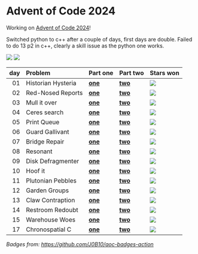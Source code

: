 # Advent of Code 2024

Working on [Advent of Code 2024](https://adventofcode.com/2024/)!

Switched python to c++ after a couple of days, first days are double.
Failed to do 13 p2 in c++, clearly a skill issue as the python one works.

![](https://img.shields.io/badge/stars%20⭐-32-yellow) ![](https://img.shields.io/badge/days%20completed-16-red)

| day | Problem             | Part one                 | Part two                 | Stars won                                            |
|----:|:--------------------|:-------------------------|:-------------------------|:-----------------------------------------------------|
|  01 | Historian Hysteria  | [**one**](day01/one.py) | [**two**](day01/two.py) | ![](https://img.shields.io/badge/stars%20⭐-2-yellow) |
|  02 | Red-Nosed Reports   | [**one**](day02/one.py) | [**two**](day02/two.py) | ![](https://img.shields.io/badge/stars%20⭐-2-yellow) |
|  03 | Mull it over        | [**one**](day03/one.py) | [**two**](day03/two.py) | ![](https://img.shields.io/badge/stars%20⭐-2-yellow) |
|  04 | Ceres search        | [**one**](day04/one.cpp) | [**two**](day04/two.cpp) | ![](https://img.shields.io/badge/stars%20⭐-2-yellow) |
|  05 | Print Queue         | [**one**](day05/one.cpp) | [**two**](day05/two.cpp) | ![](https://img.shields.io/badge/stars%20⭐-2-yellow) |
|  06 | Guard Gallivant     | [**one**](day06/one.cpp) | [**two**](day06/two.cpp) | ![](https://img.shields.io/badge/stars%20⭐-1-yellow) |
|  07 | Bridge Repair       | [**one**](day07/one.cpp) | [**two**](day07/two.cpp) | ![](https://img.shields.io/badge/stars%20⭐-2-yellow) |
|  08 | Resonant            | [**one**](day08/one.cpp) | [**two**](day08/two.cpp) | ![](https://img.shields.io/badge/stars%20⭐-2-yellow) |
|  09 | Disk Defragmenter   | [**one**](day09/one.cpp) | [**two**](day09/two.cpp) | ![](https://img.shields.io/badge/stars%20⭐-2-yellow) |
|  10 | Hoof it             | [**one**](day10/one.cpp) | [**two**](day10/two.cpp) | ![](https://img.shields.io/badge/stars%20⭐-2-yellow) |
|  11 | Plutonian Pebbles   | [**one**](day11/one.cpp) | [**two**](day11/two.cpp) | ![](https://img.shields.io/badge/stars%20⭐-2-yellow) |
|  12 | Garden Groups       | [**one**](day12/one.cpp) | [**two**](day12/two.cpp) | ![](https://img.shields.io/badge/stars%20⭐-2-yellow) |
|  13 | Claw Contraption    | [**one**](day13/one.cpp) | [**two**](day13/two.py) | ![](https://img.shields.io/badge/stars%20⭐-2-yellow) |
|  14 | Restroom Redoubt    | [**one**](day14/one.cpp) | [**two**](day14/two.cpp) | ![](https://img.shields.io/badge/stars%20⭐-2-yellow) |
|  15 | Warehouse Woes      | [**one**](day15/one.cpp) | [**two**](day15/two.cpp) | ![](https://img.shields.io/badge/stars%20⭐-2-yellow) |
|  17 | Chronospatial C     | [**one**](day17/one.cpp) | [**two**](day17/two.cpp) | ![](https://img.shields.io/badge/stars%20⭐-2-yellow) |

*Badges from: https://github.com/J0B10/aoc-badges-action*

